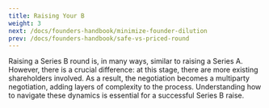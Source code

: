 ```yaml
---
title: Raising Your B
weight: 3
next: /docs/founders-handbook/minimize-founder-dilution
prev: /docs/founders-handbook/safe-vs-priced-round
---
```



Raising a Series B round is, in many ways, similar to raising a Series A. However, there is a crucial difference: at this stage, there are more existing shareholders involved. As a result, the negotiation becomes a multiparty negotiation, adding layers of complexity to the process. Understanding how to navigate these dynamics is essential for a successful Series B raise.